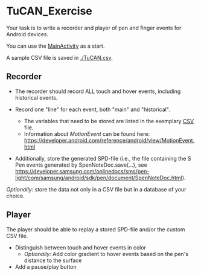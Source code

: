 # TuCAN_Exercise

Your task is to write a recorder and player of pen and finger events for Android devices.

You can use the [MainActivity](https://github.com/Heikofant/TuCAN_Exercise/blob/master/TuCAN_Exercise_Android/app/src/main/java/org/tucantest/tucan_exercise_android/MainActivity.java) as a start.

A sample CSV file is saved in [./TuCAN.csv](https://github.com/Heikofant/TuCAN_Exercise/blob/master/TUCAN.csv).

## Recorder
* The recorder should record ALL touch and hover events, including historical events.
* Record one "line" for each event, both "main" and "historical".
  * The variables that need to be stored are listed in the exemplary [CSV](https://github.com/Heikofant/TuCAN_Exercise/blob/master/TUCAN.csv) file.
  * Information about <i>MotionEvent</i> can be found here: https://developer.android.com/reference/android/view/MotionEvent.html

* Additionally, store the generated SPD-file (i.e., the file containing the S Pen events generated by SpenNoteDoc.save(...), see https://developer.samsung.com/onlinedocs/sms/pen-light/com/samsung/android/sdk/pen/document/SpenNoteDoc.html).

<i>Optionally:</i> store the data not only in a CSV file but in a database of your choice.

## Player

The player should be able to replay a stored SPD-file and/or the custom CSV file.
* Distinguish between touch and hover events in color
  * <i>Optionally:</i> Add color gradient to hover events based on the pen's distance to the surface
* Add a pause/play button
